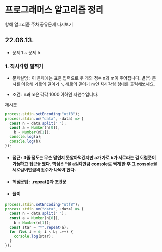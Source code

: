 # 프로그래머스 알고리즘 정리

항해 알고리즘 주차 공유문제 다시보기

## 22.06.13.

- 문제 1 ~ 문제 5

### 1. 직사각형 별찍기

- 문제설명 : 이 문제에는 표준 입력으로 두 개의 정수 n과 m이 주어집니다.
  별(\*) 문자를 이용해 가로의 길이가 n, 세로의 길이가 m인 직사각형 형태를 출력해보세요.

- 조건 : n과 m은 각각 1000 이하인 자연수입니다.

제시문

```javascript
process.stdin.setEncoding("utf8");
process.stdin.on("data", (data) => {
  const n = data.split(" ");
  const a = Number(n[0]),
    b = Number(n[1]);
  console.log(a);
  console.log(b);
});
```

- #### 접근 : 3줄 정도는 무슨 말인지 못알아먹겠지만 a가 가로 b가 세로라는 걸 어렴풋이 가늠하고 접근을 했다. 핵심은 \*을 a길이만큼 console로 찍게 한 후 그 console을 세로길이만큼의 휫수가 나와야 한다.

- #### 핵심문법 : .repeat()과 조건문

- #### 풀이

```javascript
process.stdin.setEncoding("utf8");
process.stdin.on("data", (data) => {
  const n = data.split(" ");
  const a = Number(n[0]),
    b = Number(n[1]);
  const star = "*".repeat(a);
  for (let i = 0; i < b; i++) {
    console.log(star);
  }
});
```
